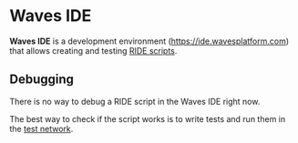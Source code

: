 # Waves IDE

 **Waves IDE** is a development environment (<https://ide.wavesplatform.com>) that allows creating and testing [RIDE scripts](/en/ride/script).

## Debugging

There is no way to debug a RIDE script in the Waves IDE right now.

The best way to check if the script works is to write tests and run them in the [test network](/en/blockchain/blockchain-network/test-network).
